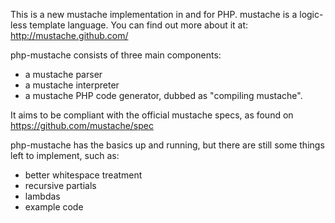 This is a new mustache implementation in and for PHP.
mustache is a logic-less template language. You can find out more about it at:
http://mustache.github.com/

php-mustache consists of three main components:

- a mustache parser
- a mustache interpreter
- a mustache PHP code generator, dubbed as "compiling mustache".

It aims to be compliant with the official mustache specs, as found on
https://github.com/mustache/spec

php-mustache has the basics up and running, but there are still some things
left to implement, such as:

- better whitespace treatment
- recursive partials
- lambdas
- example code
